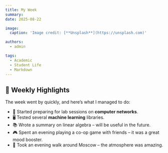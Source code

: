 ```yaml
---
title: My Week
summary: 
date: 2025-08-22

image:
  caption: 'Image credit: [**Unsplash**](https://unsplash.com)'

authors:
  - admin

tags:
  - Academic
  - Student Life
  - Markdown
---
```


## 📅 Weekly Highlights  

The week went by quickly, and here’s what I managed to do:  

- 🔬 Started preparing for lab sessions on **computer networks**.  
- 🖥 Tested several **machine learning** libraries.  
- 📚 Wrote a summary on linear algebra – will be useful in the future.  
- 🎮 Spent an evening playing a co-op game with friends – it was a great mood booster.  
- 🌆 Took an evening walk around Moscow – the atmosphere was amazing.  

